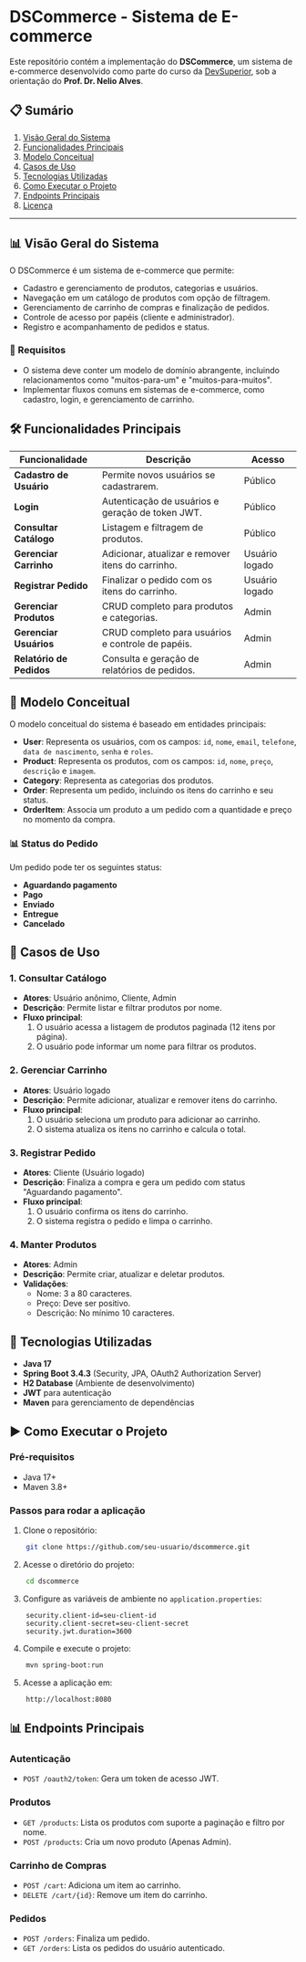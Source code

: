 # DSCommerce - Sistema de E-commerce

Este repositório contém a implementação do **DSCommerce**, um sistema de e-commerce desenvolvido como parte do curso da [DevSuperior](https://devsuperior.com.br), sob a orientação do **Prof. Dr. Nelio Alves**.

## 📋 Sumário

1. [Visão Geral do Sistema](#-visão-geral-do-sistema)
2. [Funcionalidades Principais](#-funcionalidades-principais)
3. [Modelo Conceitual](#-modelo-conceitual)
4. [Casos de Uso](#-casos-de-uso)
5. [Tecnologias Utilizadas](#-tecnologias-utilizadas)
6. [Como Executar o Projeto](#-como-executar-o-projeto)
7. [Endpoints Principais](#-endpoints-principais)
8. [Licença](#-licença)

---

## 📊 Visão Geral do Sistema

O DSCommerce é um sistema de e-commerce que permite:

- Cadastro e gerenciamento de produtos, categorias e usuários.
- Navegação em um catálogo de produtos com opção de filtragem.
- Gerenciamento de carrinho de compras e finalização de pedidos.
- Controle de acesso por papéis (cliente e administrador).
- Registro e acompanhamento de pedidos e status.

### 📌 Requisitos

- O sistema deve conter um modelo de domínio abrangente, incluindo relacionamentos como "muitos-para-um" e "muitos-para-muitos".
- Implementar fluxos comuns em sistemas de e-commerce, como cadastro, login, e gerenciamento de carrinho.

## 🛠️ Funcionalidades Principais

| Funcionalidade          | Descrição                                              | Acesso         |
|-------------------------|-------------------------------------------------------|----------------|
| **Cadastro de Usuário** | Permite novos usuários se cadastrarem.                | Público       |
| **Login**               | Autenticação de usuários e geração de token JWT.      | Público       |
| **Consultar Catálogo**  | Listagem e filtragem de produtos.                     | Público       |
| **Gerenciar Carrinho**  | Adicionar, atualizar e remover itens do carrinho.     | Usuário logado|
| **Registrar Pedido**    | Finalizar o pedido com os itens do carrinho.          | Usuário logado|
| **Gerenciar Produtos**  | CRUD completo para produtos e categorias.             | Admin         |
| **Gerenciar Usuários**  | CRUD completo para usuários e controle de papéis.     | Admin         |
| **Relatório de Pedidos**| Consulta e geração de relatórios de pedidos.          | Admin         |

## 📐 Modelo Conceitual

O modelo conceitual do sistema é baseado em entidades principais:

- **User**: Representa os usuários, com os campos: `id`, `nome`, `email`, `telefone`, `data de nascimento`, `senha` e `roles`.
- **Product**: Representa os produtos, com os campos: `id`, `nome`, `preço`, `descrição` e `imagem`.
- **Category**: Representa as categorias dos produtos.
- **Order**: Representa um pedido, incluindo os itens do carrinho e seu status.
- **OrderItem**: Associa um produto a um pedido com a quantidade e preço no momento da compra.

### 📊 Status do Pedido

Um pedido pode ter os seguintes status:

- **Aguardando pagamento**
- **Pago**
- **Enviado**
- **Entregue**
- **Cancelado**

## 📖 Casos de Uso

### 1. Consultar Catálogo

- **Atores**: Usuário anônimo, Cliente, Admin
- **Descrição**: Permite listar e filtrar produtos por nome.
- **Fluxo principal**:
    1. O usuário acessa a listagem de produtos paginada (12 itens por página).
    2. O usuário pode informar um nome para filtrar os produtos.

### 2. Gerenciar Carrinho

- **Atores**: Usuário logado
- **Descrição**: Permite adicionar, atualizar e remover itens do carrinho.
- **Fluxo principal**:
    1. O usuário seleciona um produto para adicionar ao carrinho.
    2. O sistema atualiza os itens no carrinho e calcula o total.

### 3. Registrar Pedido

- **Atores**: Cliente (Usuário logado)
- **Descrição**: Finaliza a compra e gera um pedido com status "Aguardando pagamento".
- **Fluxo principal**:
    1. O usuário confirma os itens do carrinho.
    2. O sistema registra o pedido e limpa o carrinho.

### 4. Manter Produtos

- **Atores**: Admin
- **Descrição**: Permite criar, atualizar e deletar produtos.
- **Validações**:
    - Nome: 3 a 80 caracteres.
    - Preço: Deve ser positivo.
    - Descrição: No mínimo 10 caracteres.

## 🧰 Tecnologias Utilizadas

- **Java 17**
- **Spring Boot 3.4.3** (Security, JPA, OAuth2 Authorization Server)
- **H2 Database** (Ambiente de desenvolvimento)
- **JWT** para autenticação
- **Maven** para gerenciamento de dependências

## ▶️ Como Executar o Projeto

### Pré-requisitos

- Java 17+
- Maven 3.8+

### Passos para rodar a aplicação

1. Clone o repositório:

```bash
    git clone https://github.com/seu-usuario/dscommerce.git
```

2. Acesse o diretório do projeto:

```bash
    cd dscommerce
```

3. Configure as variáveis de ambiente no `application.properties`:

```properties
    security.client-id=seu-client-id
    security.client-secret=seu-client-secret
    security.jwt.duration=3600
```

4. Compile e execute o projeto:

```bash
    mvn spring-boot:run
```

5. Acesse a aplicação em:

```
    http://localhost:8080
```

## 📊 Endpoints Principais

### Autenticação

- `POST /oauth2/token`: Gera um token de acesso JWT.

### Produtos

- `GET /products`: Lista os produtos com suporte a paginação e filtro por nome.
- `POST /products`: Cria um novo produto (Apenas Admin).

### Carrinho de Compras

- `POST /cart`: Adiciona um item ao carrinho.
- `DELETE /cart/{id}`: Remove um item do carrinho.

### Pedidos

- `POST /orders`: Finaliza um pedido.
- `GET /orders`: Lista os pedidos do usuário autenticado.


